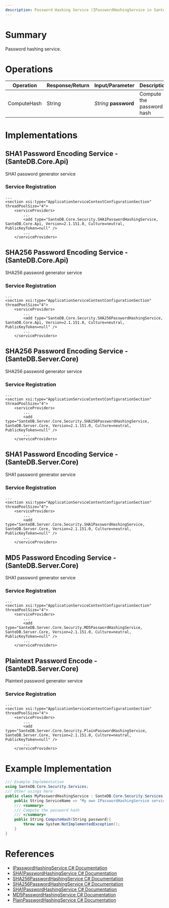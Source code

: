 ```yaml
---
description: Password Hashing Service (IPasswordHashingService in SanteDB.Core.Api)
---
```


# Summary
Password hashing service.

# Operations

|Operation|Response/Return|Input/Parameter|Description|
|-|-|-|-|
|ComputeHash|String|*String* **password**|Compute the password hash|

# Implementations


## SHA1 Password Encoding Service - (SanteDB.Core.Api)
SHA1 password generator service

### Service Registration
```markup
...
<section xsi:type="ApplicationServiceContextConfigurationSection" threadPoolSize="4">
	<serviceProviders>
		...
		<add type="SanteDB.Core.Security.SHA1PasswordHashingService, SanteDB.Core.Api, Version=2.1.151.0, Culture=neutral, PublicKeyToken=null" />
		...
	</serviceProviders>
```

## SHA256 Password Encoding Service - (SanteDB.Core.Api)
SHA256 password generator service

### Service Registration
```markup
...
<section xsi:type="ApplicationServiceContextConfigurationSection" threadPoolSize="4">
	<serviceProviders>
		...
		<add type="SanteDB.Core.Security.SHA256PasswordHashingService, SanteDB.Core.Api, Version=2.1.151.0, Culture=neutral, PublicKeyToken=null" />
		...
	</serviceProviders>
```

## SHA256 Password Encoding Service - (SanteDB.Server.Core)
SHA256 password generator service

### Service Registration
```markup
...
<section xsi:type="ApplicationServiceContextConfigurationSection" threadPoolSize="4">
	<serviceProviders>
		...
		<add type="SanteDB.Server.Core.Security.SHA256PasswordHashingService, SanteDB.Server.Core, Version=2.1.151.0, Culture=neutral, PublicKeyToken=null" />
		...
	</serviceProviders>
```

## SHA1 Password Encoding Service - (SanteDB.Server.Core)
SHA1 password generator service

### Service Registration
```markup
...
<section xsi:type="ApplicationServiceContextConfigurationSection" threadPoolSize="4">
	<serviceProviders>
		...
		<add type="SanteDB.Server.Core.Security.SHA1PasswordHashingService, SanteDB.Server.Core, Version=2.1.151.0, Culture=neutral, PublicKeyToken=null" />
		...
	</serviceProviders>
```

## MD5 Password Encoding Service - (SanteDB.Server.Core)
SHA1 password generator service

### Service Registration
```markup
...
<section xsi:type="ApplicationServiceContextConfigurationSection" threadPoolSize="4">
	<serviceProviders>
		...
		<add type="SanteDB.Server.Core.Security.MD5PasswordHashingService, SanteDB.Server.Core, Version=2.1.151.0, Culture=neutral, PublicKeyToken=null" />
		...
	</serviceProviders>
```

## Plaintext Password Encode - (SanteDB.Server.Core)
Plaintext password generator service

### Service Registration
```markup
...
<section xsi:type="ApplicationServiceContextConfigurationSection" threadPoolSize="4">
	<serviceProviders>
		...
		<add type="SanteDB.Server.Core.Security.PlainPasswordHashingService, SanteDB.Server.Core, Version=2.1.151.0, Culture=neutral, PublicKeyToken=null" />
		...
	</serviceProviders>
```
# Example Implementation
```csharp
/// Example Implementation
using SanteDB.Core.Security.Services;
/// Other usings here
public class MyPasswordHashingService : SanteDB.Core.Security.Services.IPasswordHashingService { 
	public String ServiceName => "My own IPasswordHashingService service";
	/// <summary>
	/// Compute the password hash
	/// </summary>
	public String ComputeHash(String password){
		throw new System.NotImplementedException();
	}
}
```

# References

* [IPasswordHashingService C# Documentation](http://santesuite.org/assets/doc/net/html/T_SanteDB_Core_Security_Services_IPasswordHashingService.htm)
* [SHA1PasswordHashingService C# Documentation](http://santesuite.org/assets/doc/net/html/T_SanteDB_Core_Security_SHA1PasswordHashingService.htm)
* [SHA256PasswordHashingService C# Documentation](http://santesuite.org/assets/doc/net/html/T_SanteDB_Core_Security_SHA256PasswordHashingService.htm)
* [SHA256PasswordHashingService C# Documentation](http://santesuite.org/assets/doc/net/html/T_SanteDB_Server_Core_Security_SHA256PasswordHashingService.htm)
* [SHA1PasswordHashingService C# Documentation](http://santesuite.org/assets/doc/net/html/T_SanteDB_Server_Core_Security_SHA1PasswordHashingService.htm)
* [MD5PasswordHashingService C# Documentation](http://santesuite.org/assets/doc/net/html/T_SanteDB_Server_Core_Security_MD5PasswordHashingService.htm)
* [PlainPasswordHashingService C# Documentation](http://santesuite.org/assets/doc/net/html/T_SanteDB_Server_Core_Security_PlainPasswordHashingService.htm)
